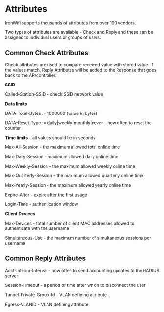 # Attributes

IronWifi supports thousands of attributes from over 100 vendors.

Two types of attributes are available - Check and Reply and these can be assigned to individual users or groups of users.

## Common Check Attributes

Check attributes are used to compare received value with stored value. If the values match, Reply Attributes will be added to the Response that goes back to the AP/controller.

**SSID**

Called-Station-SSID - check SSID network value

**Data limits**

DATA-Total-Bytes := 1000000 (value in bytes)

DATA-Reset-Type := daily|weekly|monthly|never - how often to reset the counter

**Time limits** - all values should be in seconds

Max-All-Session - the maximum allowed total online time

Max-Daily-Session - maximum allowed daily online time

Max-Weekly-Session - the maximum allowed weekly online time

Max-Quarterly-Session  - the maximum allowed quarterly online time

Max-Yearly-Session - the maximum allowed yearly online time

Expire-After - expire after the first usage

Login-Time - authentication window

**Client Devices**

Max-Devices - total number of client MAC addresses allowed to authenticate with the username

Simultaneous-Use - the maximum number of simultaneous sessions per username

## Common Reply Attributes

Acct-Interim-Interval - how often to send accounting updates to the RADIUS server

Session-Timeout - a period of time after which to disconnect the user

Tunnel-Private-Group-Id - VLAN defining attribute

Egress-VLANID - VLAN defining attribute

